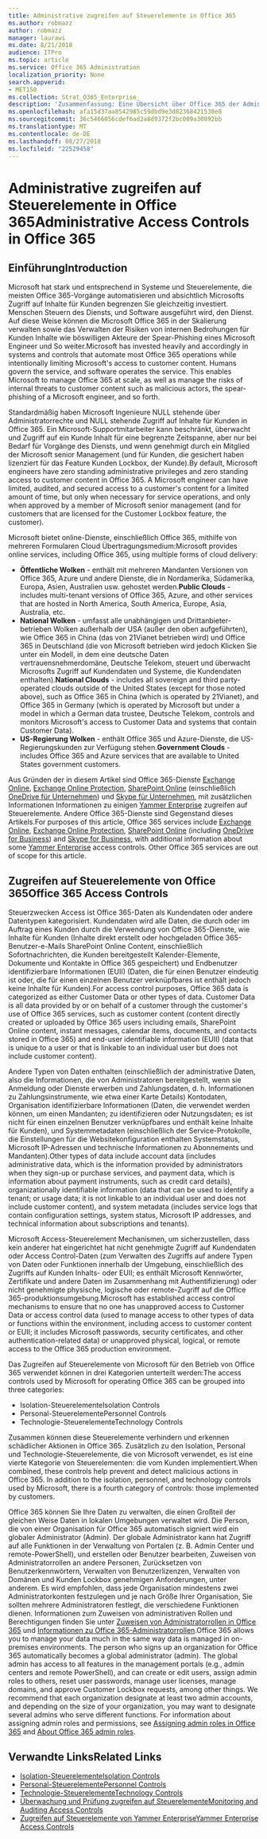 ```yaml
---
title: Administrative zugreifen auf Steuerelemente in Office 365
ms.author: robmazz
author: robmazz
manager: laurawi
ms.date: 8/21/2018
audience: ITPro
ms.topic: article
ms.service: Office 365 Administration
localization_priority: None
search.appverid:
- MET150
ms.collection: Strat_O365_Enterprise
description: 'Zusammenfassung: Eine Übersicht über Office 365 der Administrative Zugriff Steuerelemente und Daten Kategorisierung.'
ms.openlocfilehash: afa15d37aa8542985c59dbd9e3d82368421530e8
ms.sourcegitcommit: 36c5466056cdef6ad2a8d9372f2bc009a30892bb
ms.translationtype: MT
ms.contentlocale: de-DE
ms.lasthandoff: 08/27/2018
ms.locfileid: "22529458"
---
```

# <a name="administrative-access-controls-in-office-365"></a><span data-ttu-id="3f36a-103">Administrative zugreifen auf Steuerelemente in Office 365</span><span class="sxs-lookup"><span data-stu-id="3f36a-103">Administrative Access Controls in Office 365</span></span> 

## <a name="introduction"></a><span data-ttu-id="3f36a-104">Einführung</span><span class="sxs-lookup"><span data-stu-id="3f36a-104">Introduction</span></span>
<span data-ttu-id="3f36a-p101">Microsoft hat stark und entsprechend in Systeme und Steuerelemente, die meisten Office 365-Vorgänge automatisieren und absichtlich Microsofts Zugriff auf Inhalte für Kunden begrenzen Sie gleichzeitig investiert. Menschen Steuern des Diensts, und Software ausgeführt wird, den Dienst. Auf diese Weise können die Microsoft Office 365 in der Skalierung verwalten sowie das Verwalten der Risiken von internen Bedrohungen für Kunden Inhalte wie böswilligen Akteure der Spear-Phishing eines Microsoft Engineer und So weiter.</span><span class="sxs-lookup"><span data-stu-id="3f36a-p101">Microsoft has invested heavily and accordingly in systems and controls that automate most Office 365 operations while intentionally limiting Microsoft's access to customer content. Humans govern the service, and software operates the service. This enables Microsoft to manage Office 365 at scale, as well as manage the risks of internal threats to customer content such as malicious actors, the spear-phishing of a Microsoft engineer, and so forth.</span></span>

<span data-ttu-id="3f36a-p102">Standardmäßig haben Microsoft Ingenieure NULL stehende über Administratorrechte und NULL stehende Zugriff auf Inhalte für Kunden in Office 365. Ein Microsoft-Supportmitarbeiter kann beschränkt, überwacht und Zugriff auf ein Kunde Inhalt für eine begrenzte Zeitspanne, aber nur bei Bedarf für Vorgänge des Diensts, und wenn genehmigt durch ein Mitglied der Microsoft senior Management (und für Kunden, die gesichert haben lizenziert für das Feature Kunden Lockbox, der Kunde).</span><span class="sxs-lookup"><span data-stu-id="3f36a-p102">By default, Microsoft engineers have zero standing administrative privileges and zero standing access to customer content in Office 365. A Microsoft engineer can have limited, audited, and secured access to a customer's content for a limited amount of time, but only when necessary for service operations, and only when approved by a member of Microsoft senior management (and for customers that are licensed for the Customer Lockbox feature, the customer).</span></span>

<span data-ttu-id="3f36a-110">Microsoft bietet online-Dienste, einschließlich Office 365, mithilfe von mehreren Formularen Cloud Übertragungsmedium:</span><span class="sxs-lookup"><span data-stu-id="3f36a-110">Microsoft provides online services, including Office 365, using multiple forms of cloud delivery:</span></span>

- <span data-ttu-id="3f36a-111">**Öffentliche Wolken** - enthält mit mehreren Mandanten Versionen von Office 365, Azure und andere Dienste, die in Nordamerika, Südamerika, Europa, Asien, Australien usw. gehostet werden.</span><span class="sxs-lookup"><span data-stu-id="3f36a-111">**Public Clouds** - includes multi-tenant versions of Office 365, Azure, and other services that are hosted in North America, South America, Europe, Asia, Australia, etc.</span></span>
- <span data-ttu-id="3f36a-112">**National Wolken** - umfasst alle unabhängigen und Drittanbieter-betrieben Wolken außerhalb der USA (außer den oben aufgeführten), wie Office 365 in China (das von 21Vianet betrieben wird) und Office 365 in Deutschland (die von Microsoft betrieben wird jedoch Klicken Sie unter ein Modell, in dem eine deutsche Daten vertrauensnehmerdomäne, Deutsche Telekom, steuert und überwacht Microsofts Zugriff auf Kundendaten und Systeme, die Kundendaten enthalten).</span><span class="sxs-lookup"><span data-stu-id="3f36a-112">**National Clouds** - includes all sovereign and third party-operated clouds outside of the United States (except for those noted above), such as Office 365 in China (which is operated by 21Vianet), and Office 365 in Germany (which is operated by Microsoft but under a model in which a German data trustee, Deutsche Telekom, controls and monitors Microsoft's access to Customer Data and systems that contain Customer Data).</span></span>
- <span data-ttu-id="3f36a-113">**US-Regierung Wolken** - enthält Office 365 und Azure-Dienste, die US-Regierungskunden zur Verfügung stehen.</span><span class="sxs-lookup"><span data-stu-id="3f36a-113">**Government Clouds** - includes Office 365 and Azure services that are available to United States government customers.</span></span>

<span data-ttu-id="3f36a-p103">Aus Gründen der in diesem Artikel sind Office 365-Dienste [Exchange Online](https://docs.microsoft.com/Exchange/exchange-online), [Exchange Online Protection](https://docs.microsoft.com/Office365/SecurityCompliance/eop/exchange-online-protection-overview), [SharePoint Online](https://docs.microsoft.com/sharepoint/sharepoint-online) (einschließlich [OneDrive für Unternehmen](https://docs.microsoft.com/OneDrive/onedrive)) und [Skype für Unternehmen](https://docs.microsoft.com/SkypeForBusiness/skype-for-business-online), mit zusätzlichen Informationen Informationen zu einigen [Yammer Enterprise](https://support.office.com/article/yammer-–-admin-help-e1464355-1f97-49ac-b2aa-dd320b179dbe?ui=en-US&rs=en-US&ad=US) zugreifen auf Steuerelemente. Andere Office 365-Dienste sind Gegenstand dieses Artikels.</span><span class="sxs-lookup"><span data-stu-id="3f36a-p103">For purposes of this article, Office 365 services include [Exchange Online](https://docs.microsoft.com/Exchange/exchange-online), [Exchange Online Protection](https://docs.microsoft.com/Office365/SecurityCompliance/eop/exchange-online-protection-overview), [SharePoint Online](https://docs.microsoft.com/sharepoint/sharepoint-online) (including [OneDrive for Business](https://docs.microsoft.com/OneDrive/onedrive)) and [Skype for Business](https://docs.microsoft.com/SkypeForBusiness/skype-for-business-online), with additional information about some [Yammer Enterprise](https://support.office.com/article/yammer-–-admin-help-e1464355-1f97-49ac-b2aa-dd320b179dbe?ui=en-US&rs=en-US&ad=US) access controls. Other Office 365 services are out of scope for this article.</span></span>

## <a name="office-365-access-controls"></a><span data-ttu-id="3f36a-116">Zugreifen auf Steuerelemente von Office 365</span><span class="sxs-lookup"><span data-stu-id="3f36a-116">Office 365 Access Controls</span></span>
<span data-ttu-id="3f36a-p104">Steuerzwecken Access ist Office 365-Daten als Kundendaten oder andere Datentypen kategorisiert. Kundendaten wird alle Daten, die durch oder im Auftrag eines Kunden durch die Verwendung von Office 365-Dienste, wie Inhalte für Kunden (Inhalte direkt erstellt oder hochgeladen Office 365-Benutzer-e-Mails SharePoint Online Content, einschließlich Sofortnachrichten, die Kunden bereitgestellt Kalender-Elemente, Dokumente und Kontakte in Office 365 gespeichert) und Endbenutzer identifizierbare Informationen (EUII) (Daten, die für einen Benutzer eindeutig ist oder, die für einen einzelnen Benutzer verknüpfbares ist enthält jedoch keine Inhalte für Kunden).</span><span class="sxs-lookup"><span data-stu-id="3f36a-p104">For access control purposes, Office 365 data is categorized as either Customer Data or other types of data. Customer Data is all data provided by or on behalf of a customer through the customer's use of Office 365 services, such as customer content (content directly created or uploaded by Office 365 users including emails, SharePoint Online content, instant messages, calendar items, documents, and contacts stored in Office 365) and end-user identifiable information (EUII) (data that is unique to a user or that is linkable to an individual user but does not include customer content).</span></span> 

<span data-ttu-id="3f36a-119">Andere Typen von Daten enthalten (einschließlich der administrative Daten, also die Informationen, die von Administratoren bereitgestellt, wenn sie Anmeldung oder Dienste erwerben und Zahlungsdaten, d. h. Informationen zu Zahlungsinstrumente, wie etwa einer Karte Details) Kontodaten, Organisation identifizierbare Informationen (Daten, die verwendet werden können, um einen Mandanten; zu identifizieren oder Nutzungsdaten; es ist nicht für einen einzelnen Benutzer verknüpfbares und enthält keine Inhalte für Kunden), und Systemmetadaten (einschließlich der Service-Protokolle, die Einstellungen für die Websitekonfiguration enthalten Systemstatus, Microsoft IP-Adressen und technische Informationen zu Abonnements und Mandanten).</span><span class="sxs-lookup"><span data-stu-id="3f36a-119">Other types of data include account data (includes administrative data, which is the information provided by administrators when they sign-up or purchase services, and payment data, which is information about payment instruments, such as credit card details), organizationally identifiable information (data that can be used to identify a tenant; or usage data; it is not linkable to an individual user and does not include customer content), and system metadata (includes service logs that contain configuration settings, system status, Microsoft IP addresses, and technical information about subscriptions and tenants).</span></span>

<span data-ttu-id="3f36a-120">Microsoft Access-Steuerelement Mechanismen, um sicherzustellen, dass kein anderer hat eingerichtet hat nicht genehmigte Zugriff auf Kundendaten oder Access Control-Daten (zum Verwalten des Zugriffs auf andere Typen von Daten oder Funktionen innerhalb der Umgebung, einschließlich des Zugriffs auf Kunden Inhalts- oder EUII; es enthält Microsoft Kennwörter, Zertifikate und andere Daten im Zusammenhang mit Authentifizierung) oder nicht genehmigte physische, logische oder remote-Zugriff auf die Office 365-produktionsumgebung.</span><span class="sxs-lookup"><span data-stu-id="3f36a-120">Microsoft has established access control mechanisms to ensure that no one has unapproved access to Customer Data or access control data (used to manage access to other types of data or functions within the environment, including access to customer content or EUII; it includes Microsoft passwords, security certificates, and other authentication-related data) or unapproved physical, logical, or remote access to the Office 365 production environment.</span></span>

<span data-ttu-id="3f36a-121">Das Zugreifen auf Steuerelemente von Microsoft für den Betrieb von Office 365 verwendet können in drei Kategorien unterteilt werden:</span><span class="sxs-lookup"><span data-stu-id="3f36a-121">The access controls used by Microsoft for operating Office 365 can be grouped into three categories:</span></span>
- <span data-ttu-id="3f36a-122">Isolation-Steuerelemente</span><span class="sxs-lookup"><span data-stu-id="3f36a-122">Isolation Controls</span></span>
- <span data-ttu-id="3f36a-123">Personal-Steuerelemente</span><span class="sxs-lookup"><span data-stu-id="3f36a-123">Personnel Controls</span></span>
- <span data-ttu-id="3f36a-124">Technologie-Steuerelemente</span><span class="sxs-lookup"><span data-stu-id="3f36a-124">Technology Controls</span></span>

<span data-ttu-id="3f36a-p105">Zusammen können diese Steuerelemente verhindern und erkennen schädlicher Aktionen in Office 365. Zusätzlich zu den Isolation, Personal und Technologie-Steuerelemente, die von Microsoft verwendet, es ist eine vierte Kategorie von Steuerelementen: die vom Kunden implementiert.</span><span class="sxs-lookup"><span data-stu-id="3f36a-p105">When combined, these controls help prevent and detect malicious actions in Office 365. In addition to the isolation, personnel, and technology controls used by Microsoft, there is a fourth category of controls: those implemented by customers.</span></span>

<span data-ttu-id="3f36a-p106">Office 365 können Sie Ihre Daten zu verwalten, die einen Großteil der gleichen Weise Daten in lokalen Umgebungen verwaltet wird. Die Person, die von einer Organisation für Office 365 automatisch signiert wird ein globaler Administrator (Admin). Der globale Administrator kann hat Zugriff auf alle Funktionen in der Verwaltung von Portalen (z. B. Admin Center und remote-PowerShell), und erstellen oder Benutzer bearbeiten, Zuweisen von Administratorrollen an andere Personen, Zurücksetzen von Benutzerkennwörtern, Verwalten von Benutzerlizenzen, Verwalten von Domänen und Kunden Lockbox genehmigen Anforderungen, unter anderem. Es wird empfohlen, dass jede Organisation mindestens zwei Administratorkonten festzulegen und je nach Größe Ihrer Organisation, Sie sollten mehrere Administratoren festlegt, die verschiedene Funktionen dienen. Informationen zum Zuweisen von administrativen Rollen und Berechtigungen finden Sie unter [Zuweisen von Administratorrollen in Office 365](https://support.office.com/article/Assigning-admin-roles-in-Office-365-eac4d046-1afd-4f1a-85fc-8219c79e1504) und [Informationen zu Office 365-Administratorrollen](https://support.office.com/article/Permissions-in-Office-365-DA585EEA-F576-4F55-A1E0-87090B6AAA9D).</span><span class="sxs-lookup"><span data-stu-id="3f36a-p106">Office 365 allows you to manage your data much in the same way data is managed in on-premises environments. The person who signs up an organization for Office 365 automatically becomes a global administrator (admin). The global admin has access to all features in the management portals (e.g., admin centers and remote PowerShell), and can create or edit users, assign admin roles to others, reset user passwords, manage user licenses, manage domains, and approve Customer Lockbox requests, among other things. We recommend that each organization designate at least two admin accounts, and depending on the size of your organization, you may want to designate several admins who serve different functions. For information about assigning admin roles and permissions, see [Assigning admin roles in Office 365](https://support.office.com/article/Assigning-admin-roles-in-Office-365-eac4d046-1afd-4f1a-85fc-8219c79e1504) and [About Office 365 admin roles](https://support.office.com/article/Permissions-in-Office-365-DA585EEA-F576-4F55-A1E0-87090B6AAA9D).</span></span>


## <a name="related-links"></a><span data-ttu-id="3f36a-132">Verwandte Links</span><span class="sxs-lookup"><span data-stu-id="3f36a-132">Related Links</span></span>

- [<span data-ttu-id="3f36a-133">Isolation-Steuerelemente</span><span class="sxs-lookup"><span data-stu-id="3f36a-133">Isolation Controls</span></span>](office-365-isolation-controls.md)
- [<span data-ttu-id="3f36a-134">Personal-Steuerelemente</span><span class="sxs-lookup"><span data-stu-id="3f36a-134">Personnel Controls</span></span>](office-365-personnel-controls.md)
- [<span data-ttu-id="3f36a-135">Technologie-Steuerelemente</span><span class="sxs-lookup"><span data-stu-id="3f36a-135">Technology Controls</span></span>](office-365-technology-controls.md)
- [<span data-ttu-id="3f36a-136">Überwachung und Prüfung zugreifen auf Steuerelemente</span><span class="sxs-lookup"><span data-stu-id="3f36a-136">Monitoring and Auditing Access Controls</span></span>](office-365-monitoring-and-auditing-access-controls.md)
- [<span data-ttu-id="3f36a-137">Zugreifen auf Steuerelemente von Yammer Enterprise</span><span class="sxs-lookup"><span data-stu-id="3f36a-137">Yammer Enterprise Access Controls</span></span>](office-365-yammer-enterprise-access-controls.md)